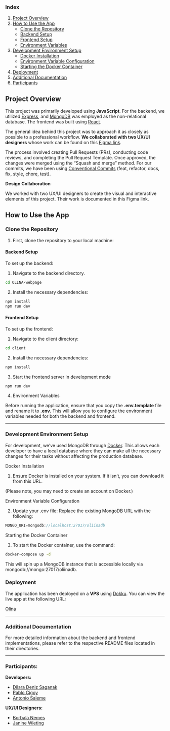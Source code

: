 ### Index

1. [Project Overview](#project-overview)
2. [How to Use the App](#how-to-use-the-app)
   - [Clone the Repository](#clone-the-repository)
   - [Backend Setup](#backend-setup)
   - [Frontend Setup](#frontend-setup)
   - [Environment Variables](#environment-variables)
3. [Development Environment Setup](#development-environment-setup)
   - [Docker Installation](#docker-installation)
   - [Environment Variable Configuration](#environment-variable-configuration)
   - [Starting the Docker Container](#starting-the-docker-container)
4. [Deployment](#deployment)
5. [Additional Documentation](#additional-documentation)
6. [Participants](#participants)

## Project Overview

This project was primarily developed using **JavaScript**. For the backend, we utilized [Express](https://expressjs.com/), and [MongoDB](https://www.mongodb.com/) was employed as the non-relational database. The frontend was built using [React](https://react.dev/).

The general idea behind this project was to approach it as closely as possible to a professional workflow. **We collaborated with two UX/UI designers** whose work can be found on this [Figma link](https://www.figma.com/design/Y6sBPY04gNVRd69kBeNTQt/OLINA'S-BLOG---Janine%2C-Bori?node-id=18-2).

The process involved creating Pull Requests (PRs), conducting code reviews, and completing the Pull Request Template. Once approved, the changes were merged using the “Squash and merge” method.
For our commits, we have been using [Conventional Commits](https://www.conventionalcommits.org/en/v1.0.0/) (feat, refactor, docs, fix, style, chore, test).

**Design Collaboration**

We worked with two UX/UI designers to create the visual and interactive elements of this project. Their work is documented in this Figma link.

## How to Use the App

### Clone the Repository

1. First, clone the repository to your local machine:

#### Backend Setup

To set up the backend:

1.  Navigate to the backend directory.

```bash
cd OLINA-webpage
```

2.  Install the necessary dependencies:

```bash
npm install
npm run dev
```

#### Frontend Setup

To set up the frontend:

1.  Navigate to the client directory:

```bash
cd client
```

2.  Install the necessary dependencies:

```bash
npm install
```

3.  Start the frontend server in development mode

```bash
npm run dev
```

4. Environment Variables

Before running the application, ensure that you copy the **.env.template** file and rename it to **.env.** This will allow you to configure the environment variables needed for both the backend and frontend.

---

### Development Environment Setup

For development, we’ve used MongoDB through [Docker](https://www.docker.com/). This allows each developer to have a local database where they can make all the necessary changes for their tasks without affecting the production database.

Docker Installation

1.  Ensure Docker is installed on your system. If it isn’t, you can download it from this URL.

(Please note, you may need to create an account on Docker.)

Environment Variable Configuration

2.  Update your .env file: Replace the existing MongoDB URL with the following:

```js
MONGO_URI=mongodb://localhost:27017/oliinadb
```

Starting the Docker Container

3.  To start the Docker container, use the command:

```bash
docker-compose up -d
```

This will spin up a MongoDB instance that is accessible locally via mongodb://mongo:27017/oliinadb.

### Deployment

The application has been deployed on a **VPS** using [Dokku](https://dokku.com/). You can view the live app at the following URL:

[Olina](https://olina.versanetsolutions.com/)

---

### Additional Documentation

For more detailed information about the backend and frontend implementations, please refer to the respective README files located in their directories.

---

### Participants:

**Developers:**

- [Dilara Deniz Saganak](https://www.linkedin.com/in/dilara-deniz-saganak-45190b146/)
- [Pablo Cigoy](https://www.linkedin.com/in/pablo-cigoy/)
- [Antonio Saleme](https://www.linkedin.com/in/antonio-saleme-sastre/)

**UX/UI Designers:**

- [Borbala Nemes](https://www.linkedin.com/in/borinemes/)
- [Janine Wieting](https://www.linkedin.com/in/janine-wieting/)
